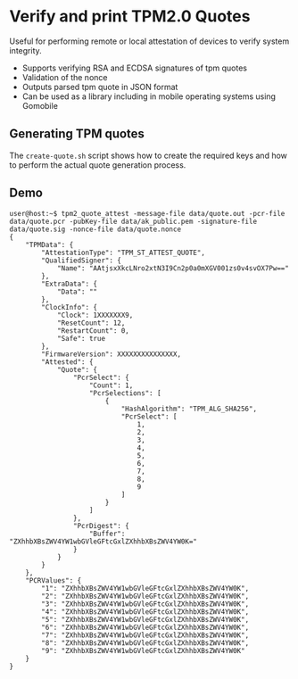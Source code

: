 # Verify and print TPM2.0 Quotes
Useful for performing remote or local attestation of devices to verify system integrity.
- Supports verifying RSA and ECDSA signatures of tpm quotes
- Validation of the nonce
- Outputs parsed tpm quote in JSON format
- Can be used as a library including in mobile operating systems using Gomobile

## Generating TPM quotes
The ``create-quote.sh`` script shows how to create the required keys and how to perform the actual quote generation process.

## Demo
```
user@host:~$ tpm2_quote_attest -message-file data/quote.out -pcr-file data/quote.pcr -pubKey-file data/ak_public.pem -signature-file data/quote.sig -nonce-file data/quote.nonce
{
    "TPMData": {
        "AttestationType": "TPM_ST_ATTEST_QUOTE",
        "QualifiedSigner": {
            "Name": "AAtjsxXkcLNro2xtN3I9Cn2p0a0mXGV001zs0v4svOX7Pw=="
        },
        "ExtraData": {
            "Data": ""
        },
        "ClockInfo": {
            "Clock": 1XXXXXXX9,
            "ResetCount": 12,
            "RestartCount": 0,
            "Safe": true
        },
        "FirmwareVersion": XXXXXXXXXXXXXXX,
        "Attested": {
            "Quote": {
                "PcrSelect": {
                    "Count": 1,
                    "PcrSelections": [
                        {
                            "HashAlgorithm": "TPM_ALG_SHA256",
                            "PcrSelect": [
                                1,
                                2,
                                3,
                                4,
                                5,
                                6,
                                7,
                                8,
                                9
                            ]
                        }
                    ]
                },
                "PcrDigest": {
                    "Buffer": "ZXhhbXBsZWV4YW1wbGVleGFtcGxlZXhhbXBsZWV4YW0K="
                }
            }
        }
    },
    "PCRValues": {
        "1": "ZXhhbXBsZWV4YW1wbGVleGFtcGxlZXhhbXBsZWV4YW0K",
        "2": "ZXhhbXBsZWV4YW1wbGVleGFtcGxlZXhhbXBsZWV4YW0K",
        "3": "ZXhhbXBsZWV4YW1wbGVleGFtcGxlZXhhbXBsZWV4YW0K",
        "4": "ZXhhbXBsZWV4YW1wbGVleGFtcGxlZXhhbXBsZWV4YW0K",
        "5": "ZXhhbXBsZWV4YW1wbGVleGFtcGxlZXhhbXBsZWV4YW0K",
        "6": "ZXhhbXBsZWV4YW1wbGVleGFtcGxlZXhhbXBsZWV4YW0K",
        "7": "ZXhhbXBsZWV4YW1wbGVleGFtcGxlZXhhbXBsZWV4YW0K",
        "8": "ZXhhbXBsZWV4YW1wbGVleGFtcGxlZXhhbXBsZWV4YW0K",
        "9": "ZXhhbXBsZWV4YW1wbGVleGFtcGxlZXhhbXBsZWV4YW0K"
    }
}
```

